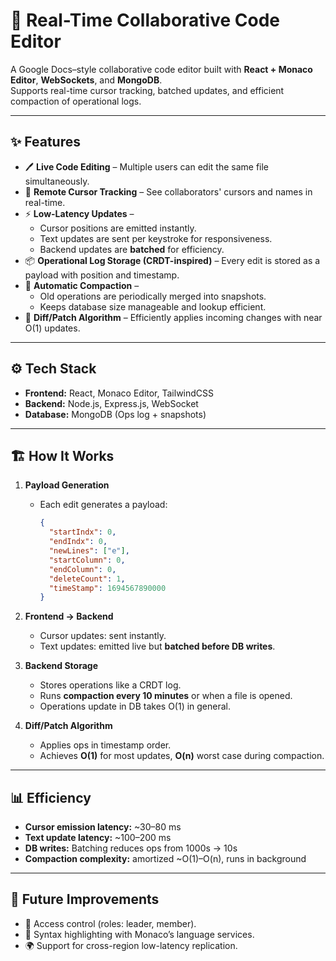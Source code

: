 # 🚀 Real-Time Collaborative Code Editor

A Google Docs–style collaborative code editor built with **React + Monaco Editor**, **WebSockets**, and **MongoDB**.  
Supports real-time cursor tracking, batched updates, and efficient compaction of operational logs.

---

## ✨ Features

- 🖊️ **Live Code Editing** – Multiple users can edit the same file simultaneously.
- 👥 **Remote Cursor Tracking** – See collaborators' cursors and names in real-time.
- ⚡ **Low-Latency Updates** –  
  - Cursor positions are emitted instantly.  
  - Text updates are sent per keystroke for responsiveness.  
  - Backend updates are **batched** for efficiency.  
- 📦 **Operational Log Storage (CRDT-inspired)** – Every edit is stored as a payload with position and timestamp.
- 🧹 **Automatic Compaction** –  
  - Old operations are periodically merged into snapshots.  
  - Keeps database size manageable and lookup efficient.
- 🔄 **Diff/Patch Algorithm** – Efficiently applies incoming changes with near O(1) updates.

---

## ⚙️ Tech Stack

- **Frontend:** React, Monaco Editor, TailwindCSS  
- **Backend:** Node.js, Express.js, WebSocket  
- **Database:** MongoDB (Ops log + snapshots)  

---

## 🏗️ How It Works

1. **Payload Generation**  
   - Each edit generates a payload:  
     ```json
     {
       "startIndx": 0,
       "endIndx": 0,
       "newLines": ["e"],
       "startColumn": 0,
       "endColumn": 0,
       "deleteCount": 1,
       "timeStamp": 1694567890000
     }
     ```

2. **Frontend → Backend**  
   - Cursor updates: sent instantly.  
   - Text updates: emitted live but **batched before DB writes**.

3. **Backend Storage**  
   - Stores operations like a CRDT log.  
   - Runs **compaction every 10 minutes** or when a file is opened.
   - Operations update in DB takes O(1) in general.

4. **Diff/Patch Algorithm**  
   - Applies ops in timestamp order.  
   - Achieves **O(1)** for most updates, **O(n)** worst case during compaction.

---

## 📊 Efficiency

- **Cursor emission latency:** ~30–80 ms  
- **Text update latency:** ~100–200 ms  
- **DB writes:** Batching reduces ops from 1000s → 10s  
- **Compaction complexity:** amortized ~O(1)–O(n), runs in background  

---

## 🚧 Future Improvements

- 🔐 Access control (roles: leader, member).  
- 📝 Syntax highlighting with Monaco’s language services.  
- 🌍 Support for cross-region low-latency replication.  

